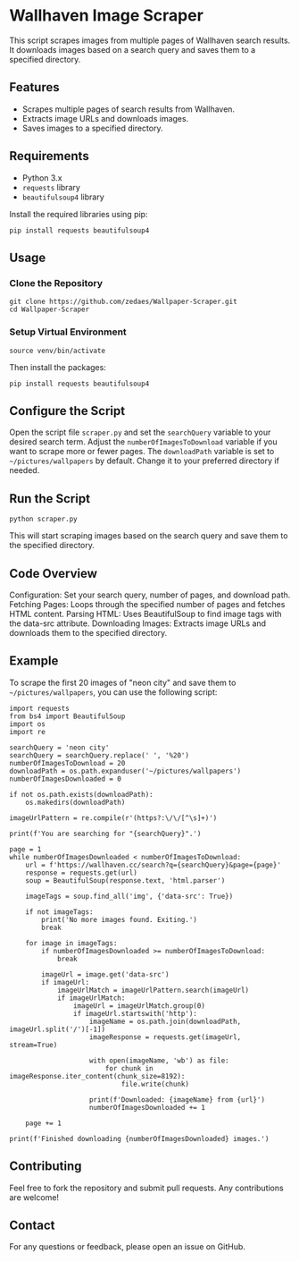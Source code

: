 # Wallhaven Image Scraper

This script scrapes images from multiple pages of Wallhaven search results. It downloads images based on a search query and saves them to a specified directory.

## Features

- Scrapes multiple pages of search results from Wallhaven.
- Extracts image URLs and downloads images.
- Saves images to a specified directory.

## Requirements

- Python 3.x
- `requests` library
- `beautifulsoup4` library

Install the required libraries using pip:

```
pip install requests beautifulsoup4
```

## Usage
### Clone the Repository

```
git clone https://github.com/zedaes/Wallpaper-Scraper.git
cd Wallpaper-Scraper
```

### Setup Virtual Environment

```
source venv/bin/activate
```

Then install the packages:

```
pip install requests beautifulsoup4
```

## Configure the Script

Open the script file `scraper.py` and set the `searchQuery` variable to your desired search term.
Adjust the `numberOfImagesToDownload` variable if you want to scrape more or fewer pages.
The `downloadPath` variable is set to `~/pictures/wallpapers` by default. Change it to your preferred directory if needed.

## Run the Script

```
python scraper.py
```
This will start scraping images based on the search query and save them to the specified directory.

## Code Overview

Configuration: Set your search query, number of pages, and download path.
Fetching Pages: Loops through the specified number of pages and fetches HTML content.
Parsing HTML: Uses BeautifulSoup to find image tags with the data-src attribute.
Downloading Images: Extracts image URLs and downloads them to the specified directory.

## Example

To scrape the first 20 images of "neon city" and save them to `~/pictures/wallpapers`, you can use the following script:

```
import requests
from bs4 import BeautifulSoup
import os
import re

searchQuery = 'neon city'
searchQuery = searchQuery.replace(' ', '%20')
numberOfImagesToDownload = 20
downloadPath = os.path.expanduser('~/pictures/wallpapers')
numberOfImagesDownloaded = 0

if not os.path.exists(downloadPath):
    os.makedirs(downloadPath)

imageUrlPattern = re.compile(r'(https?:\/\/[^\s]+)')

print(f'You are searching for "{searchQuery}".')

page = 1
while numberOfImagesDownloaded < numberOfImagesToDownload:
    url = f'https://wallhaven.cc/search?q={searchQuery}&page={page}' 
    response = requests.get(url)
    soup = BeautifulSoup(response.text, 'html.parser')

    imageTags = soup.find_all('img', {'data-src': True})
    
    if not imageTags:
        print('No more images found. Exiting.')
        break

    for image in imageTags:
        if numberOfImagesDownloaded >= numberOfImagesToDownload:
            break

        imageUrl = image.get('data-src')
        if imageUrl:
            imageUrlMatch = imageUrlPattern.search(imageUrl)
            if imageUrlMatch:
                imageUrl = imageUrlMatch.group(0)
                if imageUrl.startswith('http'):
                    imageName = os.path.join(downloadPath, imageUrl.split('/')[-1])
                    imageResponse = requests.get(imageUrl, stream=True)
                    
                    with open(imageName, 'wb') as file:
                        for chunk in imageResponse.iter_content(chunk_size=8192):
                            file.write(chunk)

                    print(f'Downloaded: {imageName} from {url}')
                    numberOfImagesDownloaded += 1

    page += 1

print(f'Finished downloading {numberOfImagesDownloaded} images.')

```

## Contributing
Feel free to fork the repository and submit pull requests. Any contributions are welcome!

## Contact
For any questions or feedback, please open an issue on GitHub.
